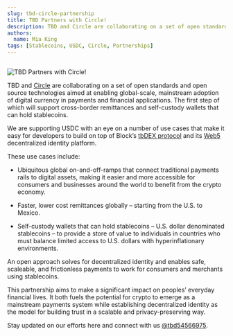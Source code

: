 ```yaml
---
slug: tbd-circle-partnership
title: TBD Partners with Circle!
description: TBD and Circle are collaborating on a set of open standards and open source technologies aimed at enabling global-scale, mainstream adoption of digital currency in payments and financial applications.
authors:
  name: Mia King
tags: [Stablecoins, USDC, Circle, Partnerships]
---
```


<head>
  <title>TBD Partners with Circle!</title>
  <meta name="description" content="TBD and Circle are collaborating on a set of open standards and open source technologies aimed at enabling global-scale, mainstream adoption of digital currency in payments and financial applications." />

  
  <meta property="og:url" content="https://developer.tbd.website/blog/tbd-circle-partnership" />
  <meta property="og:type" content="website" />
  <meta property="og:title" content="TBD Partners with Circle!" />
  <meta property="og:description" content="TBD and Circle are collaborating on a set of open standards and open source technologies aimed at enabling global-scale, mainstream adoption of digital currency in payments and financial applications." />
  <meta property="og:image" content="/img/tbd_circle_partnership.png" />


  <meta name="twitter:card" content="summary_large_image" />
  <meta property="twitter:domain" content="developer.tbd.website" />
  <meta property="twitter:url" content="https://developer.tbd.website/blog/tbd-circle-partnership" />
  <meta name="twitter:title" content="TBD Partners with Circle!" />
  <meta name="twitter:description" content="TBD and Circle are collaborating on a set of open standards and open source technologies aimed at enabling global-scale, mainstream adoption of digital currency in payments and financial applications." />
  <meta name="twitter:image" content="/img/tbd_circle_partnership.png" />
  <link rel="apple-touch-icon" href="https://developer.tbd.website/img/tbd-fav-icon-main.png" />
</head>

## 

![TBD Partners with Circle!](/img/tbd_circle_partnership.png)

TBD and [Circle](https://www.circle.com/en/?_gl=1*14yjcwp*_up*MQ..&gclid=CjwKCAjwm8WZBhBUEiwA178UnPZbgZJJxhwK7ivE5Yx9FGW8PQ31-hc1O-njcLOmzcN2nzLz110FihoCgV4QAvD_BwE) are collaborating on a set of open standards and open source technologies aimed at enabling global-scale, mainstream adoption of digital currency in payments and financial applications. The first step of which will support cross-border remittances and self-custody wallets that can hold stablecoins.

<!--truncate-->


We are supporting USDC with an eye on a number of use cases that make it easy for developers to build on top of Block’s [tbDEX protocol](https://developer.tbd.website/projects/tbdex) and its [Web5](https://developer.tbd.website/blog/what-is-web5) decentralized identity platform.  

These use cases include:



* Ubiquitous global on-and-off-ramps that connect traditional payments rails to digital assets, making it easier and more accessible for consumers and businesses around the world to benefit from the crypto economy.

* Faster, lower cost remittances globally – starting from the U.S. to Mexico.

* Self-custody wallets that can hold stablecoins – U.S. dollar denominated stablecoins – to provide a store of value to individuals in countries who must balance limited access to U.S. dollars with hyperinflationary environments.

An open approach solves for decentralized identity and enables safe, scaleable, and frictionless payments to work for consumers and merchants using stablecoins. 

This partnership aims to make a significant impact on peoples’ everyday financial lives. It both fuels the potential for crypto to emerge as a mainstream payments system while establishing decentralized identity as the model for building trust in a scalable and privacy-preserving way.

Stay updated on our efforts here and connect with us [@tbd54566975](https://twitter.com/TBD54566975).